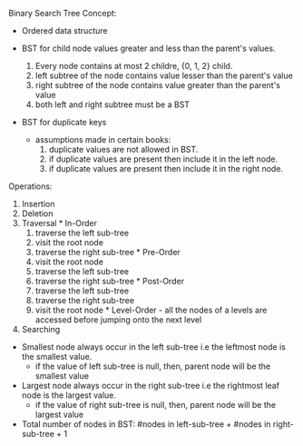 Binary Search Tree Concept: 
- Ordered data structure
- BST for child node values greater and less than the parent's values.
  1. Every node contains at most 2 childre, {0, 1, 2} child.
  2. left subtree of the node contains value lesser than the parent's value
  3. right subtree of the node contains value greater than the parent's value
  4. both left and right subtree must be a BST

- BST for duplicate keys
  * assumptions made in certain books: 
    1. duplicate values are not allowed in BST.
    2. if duplicate values are present then include it in the left node.
    3. if duplicate values are present then include it in the right node.
  

Operations:
  1. Insertion
  2. Deletion
  3. Traversal
    * In-Order
      1. traverse the left sub-tree
      2. visit the root node
      3. traverse the right sub-tree
    * Pre-Order  
      1. visit the root node
      2. traverse the left sub-tree
      3. traverse the right sub-tree
    * Post-Order
      1. traverse the left sub-tree
      2. traverse the right sub-tree
      3. visit the root node
    * Level-Order - all the nodes of a levels are accessed before jumping onto the next level 
  4. Searching
  
- Smallest node always occur in the left sub-tree i.e the leftmost node is the smallest value.
  * if the value of left sub-tree is null, then, parent node will be the smallest value
- Largest node always occur in the right sub-tree i.e the rightmost leaf node is the largest value.
  * if the value of right sub-tree is null, then, parent node will be the largest value
- Total number of nodes in BST: #nodes in left-sub-tree + #nodes in right-sub-tree + 1
